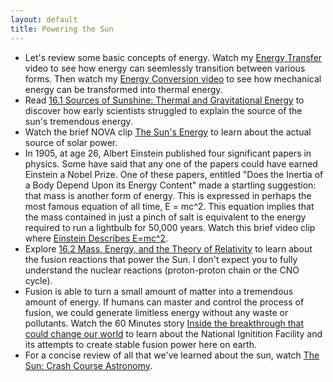 ```yaml
---
layout: default
title: Powering the Sun
---
```


- Let's review some basic concepts of energy. Watch my [Energy Transfer](https://youtu.be/n44K8Irpgpw?si=fvT7xBAElyhPVx5F) video to see how energy can seemlessly transition between various forms. Then watch my [Energy Conversion video](https://youtu.be/oFpr1FaT3T0?si=51JVghYky_I9I7XP) to see how mechanical energy can be transformed into thermal energy. 
- Read [16.1 Sources of Sunshine: Thermal and Gravitational Energy](https://openstax.org/books/astronomy-2e/pages/16-1-sources-of-sunshine-thermal-and-gravitational-energy) to discover how early scientists struggled to explain the source of the sun's tremendous energy.
- Watch the brief NOVA clip [The Sun's Energy](https://youtu.be/iQhgd8A5yNg) to learn about the actual source of solar power.
- In 1905, at age 26, Albert Einstein published four significant papers in physics. Some have said that any one of the papers could have earned Einstein a Nobel Prize. One of these papers, entitled "Does the Inertia of a Body Depend Upon its Energy Content" made a startling suggestion: that mass is another form of energy. This is expressed in perhaps the most famous equation of all time, E = mc^2. This equation implies that the mass contained in just a pinch of salt is equivalent to the energy required to run a lightbulb for 50,000 years. Watch this brief video clip where [Einstein Describes E=mc^2](https://www.youtube.com/watch?v=5RO8OVoQlXc). 
- Explore [16.2 Mass, Energy, and the Theory of Relativity](https://openstax.org/books/astronomy-2e/pages/16-2-mass-energy-and-the-theory-of-relativity) to learn about the fusion reactions that power the Sun. I don't expect you to fully understand the nuclear reactions (proton-proton chain or the CNO cycle). 
- Fusion is able to turn a small amount of matter into a tremendous amount of energy. If humans can master and control the process of fusion, we could generate limitless energy without any waste or pollutants. Watch the 60 Minutes story [Inside the breakthrough that could change our world](https://www.youtube.com/watch?v=2kh6Ik4-yag) to learn about the National Ignitition Facility and its attempts to create stable fusion power here on earth.
- For a concise review of all that we've learned about the sun, watch [The Sun: Crash Course Astronomy](https://youtu.be/b22HKFMIfWo?si=mg3Xd28mbVT9bbqg).  
